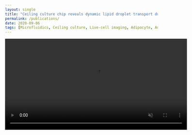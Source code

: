 ```yaml
---
layout: single
title: "Ceiling culture chip reveals dynamic lipid droplet transport during adipocyte dedifferentiation via actin remodeling"
permalink: /publications/
date: 2020-09-06
tags: [Microfluidics, Ceiling culture, Live-cell imaging, Adipocyte, Adipocyte dedifferentiation, lipid droplet, actin, PPARg]
---
```


<div style="text-align:center;">
  <video width="600" controls loop muted>
    <source src="/assets/videos/Supplementary Video 1.mp4" type="video/mp4">
    Your browser does not support the video tag.
  </video>
</div>

